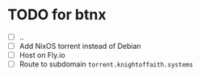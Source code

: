 # TODO for btnx

- [ ] ..
- [ ] Add NixOS torrent instead of Debian
- [ ] Host on Fly.io
- [ ] Route to subdomain `torrent.knightoffaith.systems`
